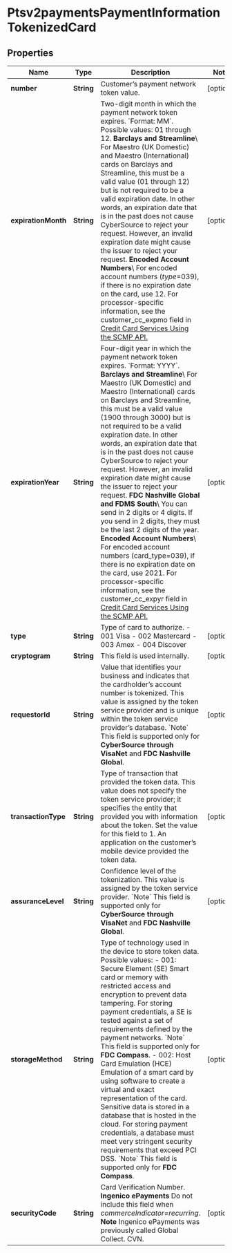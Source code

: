 
# Ptsv2paymentsPaymentInformationTokenizedCard

## Properties
Name | Type | Description | Notes
------------ | ------------- | ------------- | -------------
**number** | **String** | Customer’s payment network token value.  |  [optional]
**expirationMonth** | **String** | Two-digit month in which the payment network token expires. &#x60;Format: MM&#x60;. Possible values: 01 through 12.  **Barclays and Streamline**\\ For Maestro (UK Domestic) and Maestro (International) cards on Barclays and Streamline, this must be a valid value (01 through 12) but is not required to be a valid expiration date. In other words, an expiration date that is in the past does not cause CyberSource to reject your request. However, an invalid expiration date might cause the issuer to reject your request.  **Encoded Account Numbers**\\ For encoded account numbers (_type_&#x3D;039), if there is no expiration date on the card, use 12.  For processor-specific information, see the customer_cc_expmo field in [Credit Card Services Using the SCMP API.](http://apps.cybersource.com/library/documentation/dev_guides/CC_Svcs_SCMP_API/html)  |  [optional]
**expirationYear** | **String** | Four-digit year in which the payment network token expires. &#x60;Format: YYYY&#x60;.  **Barclays and Streamline**\\ For Maestro (UK Domestic) and Maestro (International) cards on Barclays and Streamline, this must be a valid value (1900 through 3000) but is not required to be a valid expiration date. In other words, an expiration date that is in the past does not cause CyberSource to reject your request. However, an invalid expiration date might cause the issuer to reject your request.  **FDC Nashville Global and FDMS South**\\ You can send in 2 digits or 4 digits. If you send in 2 digits, they must be the last 2 digits of the year.  **Encoded Account Numbers**\\ For encoded account numbers (card_type&#x3D;039), if there is no expiration date on the card, use 2021.  For processor-specific information, see the customer_cc_expyr field in [Credit Card Services Using the SCMP API.](http://apps.cybersource.com/library/documentation/dev_guides/CC_Svcs_SCMP_API/html)  |  [optional]
**type** | **String** | Type of card to authorize. - 001 Visa - 002 Mastercard - 003 Amex - 004 Discover  |  [optional]
**cryptogram** | **String** | This field is used internally. |  [optional]
**requestorId** | **String** | Value that identifies your business and indicates that the cardholder’s account number is tokenized. This value is assigned by the token service provider and is unique within the token service provider’s database.  &#x60;Note&#x60; This field is supported only for **CyberSource through VisaNet** and **FDC Nashville Global**.  |  [optional]
**transactionType** | **String** | Type of transaction that provided the token data. This value does not specify the token service provider; it specifies the entity that provided you with information about the token.  Set the value for this field to 1. An application on the customer’s mobile device provided the token data.  |  [optional]
**assuranceLevel** | **String** | Confidence level of the tokenization. This value is assigned by the token service provider.  &#x60;Note&#x60; This field is supported only for **CyberSource through VisaNet** and **FDC Nashville Global**.  |  [optional]
**storageMethod** | **String** | Type of technology used in the device to store token data. Possible values:   - 001: Secure Element (SE)  Smart card or memory with restricted access and encryption to prevent data tampering. For storing payment credentials, a SE is tested against a set of requirements defined by the payment networks.  &#x60;Note&#x60; This field is supported only for **FDC Compass**.  - 002: Host Card Emulation (HCE)  Emulation of a smart card by using software to create a virtual and exact representation of the card. Sensitive data is stored in a database that is hosted in the cloud. For storing payment credentials, a database must meet very stringent security requirements that exceed PCI DSS.  &#x60;Note&#x60; This field is supported only for **FDC Compass**.  |  [optional]
**securityCode** | **String** | Card Verification Number.  **Ingenico ePayments** Do not include this field when _commerceIndicator&#x3D;recurring_. **Note** Ingenico ePayments was previously called Global Collect. CVN.  |  [optional]



